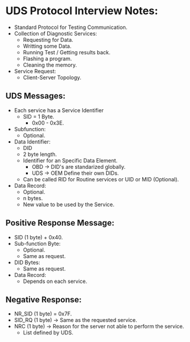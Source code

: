 # UDS Protocol Interview Notes:
- Standard Protocol for Testing Communication.
- Collection of Diagnostic Services:
  - Requesting for Data.
  - Writting some Data.
  - Running Test / Getting results back.
  - Flashing a program.
  - Cleaning the memory.
- Service Request:
  - Client-Server Topology.

## UDS Messages:
- Each service has a Service Identifier
  - SID = 1 Byte.
    - 0x00 - 0x3E.
- Subfunction:
  - Optional.
- Data Identifier:
  - DID
  - 2 byte length.
  - Identifier for an Specific Data Element.
    - OBD -> DID's are standarized globally.
    - UDS -> OEM Define their own DIDs.
  - Can be called RID for Routine services or UID or MID (Optional).
- Data Record:
  - Optional.
  - n bytes.
  - New value to be used by the Service.


## Positive Response Message:
- SID (1 byte) + 0x40.
- Sub-function Byte:
  - Optional.
  - Same as request.
- DID Bytes:
  - Same as request.
- Data Record:
  - Depends on each service.


## Negative Response:
- NR_SID (1 byte) = 0x7F.
- SID_RQ (1 byte) -> Same as the requested service.
- NRC (1 byte) -> Reason for the server not able to perform the service.
  - List defined by UDS.